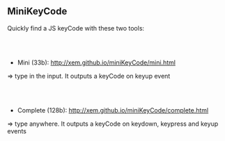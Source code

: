 MiniKeyCode
--

Quickly find a JS keyCode with these two tools:

<br>
<br>

- Mini (33b): http://xem.github.io/miniKeyCode/mini.html

=> type in the input. It outputs a keyCode on keyup event


<br>
<br>

- Complete (128b): http://xem.github.io/miniKeyCode/complete.html

=> type anywhere. It outputs a keyCode on keydown, keypress and keyup events